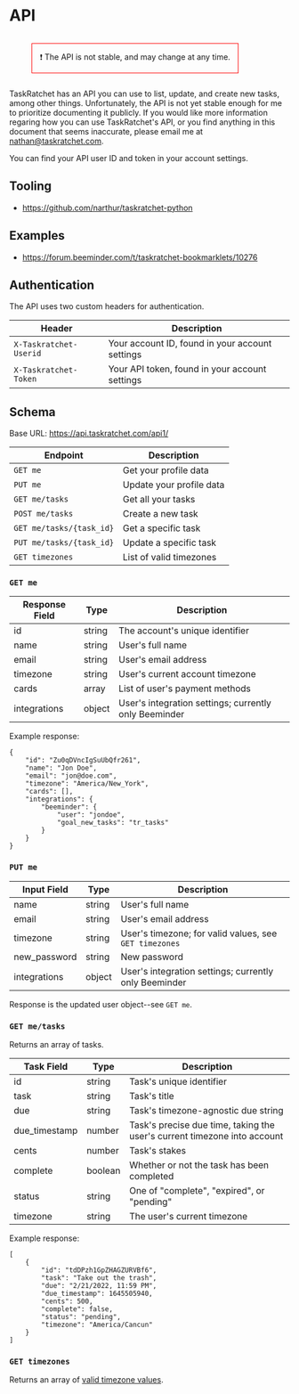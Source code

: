 # API

<figure style="border: 1px solid red; padding: 1em; display: inline-block;">
❗ The API is not stable, and may change at any time.
</figure>

TaskRatchet has an API you can use to list, update, and create new tasks, among other things. 
Unfortunately, the API is not yet stable enough for me to prioritize documenting it publicly.
If you would like more information regaring how you can use TaskRatchet's API, or you find
anything in this document that seems inaccurate, please email me at <nathan@taskratchet.com>.

You can find your API user ID and token in your account settings.

## Tooling

- <https://github.com/narthur/taskratchet-python>

## Examples

- <https://forum.beeminder.com/t/taskratchet-bookmarklets/10276>

## Authentication

The API uses two custom headers for authentication.

Header                 | Description
-----------------------|-------------------------------------------------
`X-Taskratchet-Userid` | Your account ID, found in your account settings
`X-Taskratchet-Token`  | Your API token, found in your account settings

## Schema

Base URL: <https://api.taskratchet.com/api1/>

Endpoint                 | Description
-------------------------|-------------------------
`GET me`                 | Get your profile data
`PUT me`                 | Update your profile data
`GET me/tasks`           | Get all your tasks
`POST me/tasks`          | Create a new task
`GET me/tasks/{task_id}` | Get a specific task
`PUT me/tasks/{task_id}` | Update a specific task
`GET timezones`          | List of valid timezones

### `GET me`

Response Field | Type   | Description
---------------|--------|--------------------------------------------------------
id             | string | The account's unique identifier
name           | string | User's full name
email          | string | User's email address
timezone       | string | User's current account timezone
cards          | array  | List of user's payment methods
integrations   | object | User's integration settings; currently only Beeminder

Example response:

```
{
    "id": "Zu0qDVncIgSuUbQfr261",
    "name": "Jon Doe",
    "email": "jon@doe.com",
    "timezone": "America/New_York",
    "cards": [],
    "integrations": {
        "beeminder": {
            "user": "jondoe",
            "goal_new_tasks": "tr_tasks"
        }
    }
}
```

### `PUT me`

Input Field  | Type   | Description
-------------|--------|--------------------------------------------------------
name         | string | User's full name
email        | string | User's email address
timezone     | string | User's timezone; for valid values, see `GET timezones`
new_password | string | New password
integrations | object | User's integration settings; currently only Beeminder

Response is the updated user object--see `GET me`.

### `GET me/tasks`

Returns an array of tasks.

Task Field    | Type    | Description
--------------|---------|------------------------------------------------------------------------------
id            | string  | Task's unique identifier
task          | string  | Task's title
due           | string  | Task's timezone-agnostic due string
due_timestamp | number  | Task's precise due time, taking the user's current timezone into account
cents         | number  | Task's stakes
complete      | boolean | Whether or not the task has been completed
status        | string  | One of "complete", "expired", or "pending"
timezone      | string  | The user's current timezone

Example response:

```
[
    {
        "id": "tdDPzh1GpZHAGZURVBf6",
        "task": "Take out the trash",
        "due": "2/21/2022, 11:59 PM",
        "due_timestamp": 1645505940,
        "cents": 500,
        "complete": false,
        "status": "pending",
        "timezone": "America/Cancun"
    }
]
```

### `GET timezones`

Returns an array of [valid timezone values](https://api.taskratchet.com/api1/timezones).
